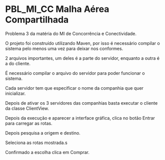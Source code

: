 # PBL_MI_CC Malha Aérea Compartilhada
Problema 3 da matéria do MI de Concorrência e Conectividade.

O projeto foi construído utilizando Maven, por isso é necessário compilar o sistema pelo menos uma vez para deixar nos conformes.

2 arquivos importantes, um deles é a parte do servidor, enquanto a outra é a do cliente.

É necessário compilar o arquivo do servidor para poder funcionar o sistema.

Cada servidor tem que especificar o nome da companhia que quer inicializar.

Depois de ativar os 3 servidores das companhias basta executar o cliente da classe ClientView. 

Depois da execução e aparecer a interface gráfica, clica no botão Entrar para carregar as rotas.

Depois pesquisa a origem e destino.

Seleciona as rotas mostrada.s

Confirmado a escolha clica em Comprar.
